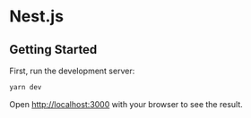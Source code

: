 # Nest.js

## Getting Started

First, run the development server:

```bash
yarn dev
```

Open [http://localhost:3000](http://localhost:3000) with your browser to see the result.

